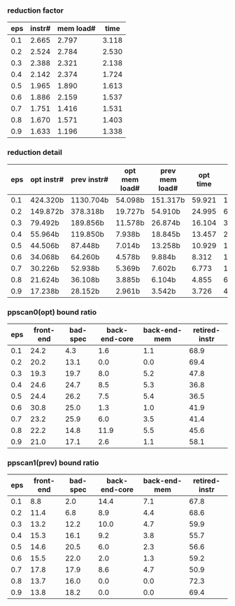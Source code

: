 ### reduction factor

eps | instr# | mem load# | time
--- | --- | --- | ---
0.1 | 2.665 | 2.797 | 3.118
0.2 | 2.524 | 2.784 | 2.530
0.3 | 2.388 | 2.321 | 2.138
0.4 | 2.142 | 2.374 | 1.724
0.5 | 1.965 | 1.890 | 1.613
0.6 | 1.886 | 2.159 | 1.537
0.7 | 1.751 | 1.416 | 1.531
0.8 | 1.670 | 1.571 | 1.403
0.9 | 1.633 | 1.196 | 1.338

### reduction detail

eps | opt instr# | prev instr# | opt mem load# | prev mem load# | opt time | prev time
--- | --- | --- | --- | --- | --- | ---
0.1 | 424.320b | 1130.704b | 54.098b | 151.317b | 59.921 | 186.816
0.2 | 149.872b | 378.318b | 19.727b | 54.910b | 24.995 | 63.228
0.3 | 79.492b | 189.856b | 11.578b | 26.874b | 16.104 | 34.426
0.4 | 55.964b | 119.850b | 7.938b | 18.845b | 13.457 | 23.197
0.5 | 44.506b | 87.448b | 7.014b | 13.258b | 10.929 | 17.633
0.6 | 34.068b | 64.260b | 4.578b | 9.884b | 8.312 | 12.777
0.7 | 30.226b | 52.938b | 5.369b | 7.602b | 6.773 | 10.370
0.8 | 21.624b | 36.108b | 3.885b | 6.104b | 4.855 | 6.813
0.9 | 17.238b | 28.152b | 2.961b | 3.542b | 3.726 | 4.985

### ppscan0(opt) bound ratio

eps | front-end | bad-spec | back-end-core | back-end-mem | retired-instr
--- | --- | --- | --- | --- | ---
0.1 | 24.2 | 4.3 | 1.6 | 1.1 | 68.9
0.2 | 20.2 | 13.1 | 0.0 | 0.0 | 69.4
0.3 | 19.3 | 19.7 | 8.0 | 5.2 | 47.8
0.4 | 24.6 | 24.7 | 8.5 | 5.3 | 36.8
0.5 | 24.4 | 26.2 | 7.5 | 5.4 | 36.5
0.6 | 30.8 | 25.0 | 1.3 | 1.0 | 41.9
0.7 | 23.2 | 25.9 | 6.0 | 3.5 | 41.4
0.8 | 22.2 | 14.8 | 11.9 | 5.5 | 45.6
0.9 | 21.0 | 17.1 | 2.6 | 1.1 | 58.1

### ppscan1(prev) bound ratio

eps | front-end | bad-spec | back-end-core | back-end-mem | retired-instr
--- | --- | --- | --- | --- | ---
0.1 | 8.8 | 2.0 | 14.4 | 7.1 | 67.8
0.2 | 11.4 | 6.8 | 8.9 | 4.4 | 68.6
0.3 | 13.2 | 12.2 | 10.0 | 4.7 | 59.9
0.4 | 15.3 | 16.1 | 9.2 | 3.8 | 55.7
0.5 | 14.6 | 20.5 | 6.0 | 2.3 | 56.6
0.6 | 15.5 | 22.0 | 2.0 | 1.3 | 59.2
0.7 | 17.8 | 17.9 | 8.6 | 4.7 | 50.9
0.8 | 13.7 | 16.0 | 0.0 | 0.0 | 72.3
0.9 | 13.8 | 18.2 | 0.0 | 0.0 | 69.4

